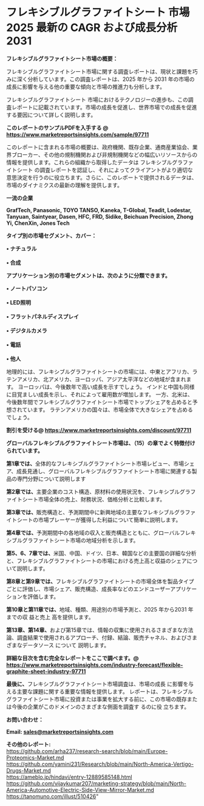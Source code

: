 # フレキシブルグラファイトシート 市場 2025 最新の CAGR および成長分析 2031

<strong><b>フレキシブルグラファイトシート市場の概要：</b></strong>

フレキシブルグラファイトシート市場に関する調査レポートは、現状と課題を巧みに深く分析しています。この調査レポートは、2025 年から 2031 年の市場の成長に影響を与える他の重要な傾向と市場の推進力も分析します。

フレキシブルグラファイトシート 市場におけるテクノロジーの進歩も、この調査レポートに記載されています。市場の成長を促進し、世界市場での成長を促進する要因について詳しく説明します。

<strong>このレポートのサンプルPDFを入手する @ <a href=https://www.marketreportsinsights.com/sample/97711>https://www.marketreportsinsights.com/sample/97711</a></strong>

このレポートに含まれる市場の概要は、政府機関、既存企業、通商産業協会、業界ブローカー、その他の規制機関および非規制機関などの幅広いリソースからの情報を提供します。これらの組織から取得したデータは フレキシブルグラファイトシート の調査レポートを認証し、それによってクライアントがより適切な意思決定を行うのに役立ちます。さらに、このレポートで提供されるデータは、市場のダイナミクスの最新の理解を提供します。

<strong>一流の企業</strong>

<strong><b>GrafTech, Panasonic, TOYO TANSO, Kaneka, T-Global, Teadit, Lodestar, Tanyuan, Saintyear, Dasen, HFC, FRD, Sidike, Beichuan Precision, Zhong Yi, ChenXin, Jones Tech</b></strong>

<strong><b>タイプ別の市場セグメント、カバー：</b></strong>

<strong>• ナチュラル<br><br>• 合成</strong>

<strong><b>アプリケーション別の市場セグメントは、次のように分類できます。</b></strong>

<strong>• ノートパソコン<br><br>• LED照明<br><br>• フラットパネルディスプレイ<br><br>• デジタルカメラ<br><br>• 電話<br><br>• 他人</strong>

 地理的には、フレキシブルグラファイトシートの市場には、中東とアフリカ、ラテンアメリカ、北アメリカ、ヨーロッパ、アジア太平洋などの地域が含まれます。 ヨーロッパは、今後数年で高い成長を示すでしょう。 インドと中国も同様に目覚ましい成長を示し、それによって雇用数が増加します。 一方、北米は、今後数年間でフレキシブルグラファイトシート市場でトップシェアを占めると予想されています。 ラテンアメリカの国々は、市場全体で大きなシェアを占めるでしょう。

<strong>割引を受ける@ <a href=https://www.marketreportsinsights.com/discount/97711>https://www.marketreportsinsights.com/discount/97711</a></strong>

<strong><b>グローバルフレキシブルグラファイトシート市場は、（15）の章でよく特徴付けられています。</b></strong>

<strong><b>第</b></strong><strong><b>1章では、</b></strong>全体的なフレキシブルグラファイトシート市場レビュー、市場シェア、成長見通し、グローバルフレキシブルグラファイトシート市場に関連する製品の専門分野について説明します

<strong><b>第2章では、</b></strong>主要企業のコスト構造、原材料の使用状況を、フレキシブルグラファイトシート市場全体の売上、財務状況、価格分析と比較します。

<strong><b>第3章では、</b></strong>販売構造と、予測期間中に新興地域の主要なフレキシブルグラファイトシートの市場プレーヤーが獲得した利益について簡単に説明します。

<strong><b>第4章では、</b></strong>予測期間中の各地域の収入と販売構造とともに、グローバルフレキシブルグラファイトシート市場の地域分析を示します。

<strong><b>第5、6、7章では、</b></strong>米国、中国、ドイツ、日本、韓国などの主要国の詳細な分析と、フレキシブルグラファイトシートの市場における売上高と収益のシェアについて説明します。

<strong><b>第8章と第9章では、</b></strong>フレキシブルグラファイトシートの市場全体を製品タイプごとに評価し、市場シェア、販売構造、成長率などのエンドユーザーアプリケーションを評価します。

<strong><b>第10章と第11章では、</b></strong>地域、種類、用途別の市場予測と、2025 年から2031 年までの収 益と売上 高を提供します。

<strong><b>第13章、第14章、</b></strong>および第15章では、情報の収集に使用されるさまざまな方法論、調査結果で使用されるアプローチ、付録、結論、販売チャネル、およびさまざまなデータソース について 説明します。

<strong>詳細な目次を含む完全なレポートをここで調べます。@ <a href=https://www.marketreportsinsights.com/industry-forecast/flexible-graphite-sheet-industry-97711>https://www.marketreportsinsights.com/industry-forecast/flexible-graphite-sheet-industry-97711</a></strong>

<strong><b>最後に、</b></strong>フレキシブルグラファイトシート市場調査は、市場の成長 に影響を</a>与える主要な課題に関する重要な情報を提供します。 レポートは、フレキシブルグラファイトシート市場に投資または事業を拡大する前に、この市場の既存または今後の企業がこのドメインのさまざまな側面を調査す るのに役 立ちます。

<strong><b>お問い合わせ：</b></strong>

<strong>Email: </strong><a href=mailto:sales@marketreportsinsights.com><strong>sales@marketreportsinsights.com</strong></a>

<strong>その他のレポート:</strong>
<br>
<a href=https://github.com/arha237/research-search/blob/main/Europe-Proteomics-Market.md>https://github.com/arha237/research-search/blob/main/Europe-Proteomics-Market.md</a>
<br>
<a href=https://github.com/yamini231/Research/blob/main/North-America-Vertigo-Drugs-Market.md>https://github.com/yamini231/Research/blob/main/North-America-Vertigo-Drugs-Market.md</a>
<br>
<a href=https://ameblo.jp/hindavi/entry-12889585148.html>https://ameblo.jp/hindavi/entry-12889585148.html</a>
<br>
<a href=https://github.com/vijaykumar207/marketing-strategy/blob/main/North-America-Automotive-Electric-Side-View-Mirror-Market.md>https://github.com/vijaykumar207/marketing-strategy/blob/main/North-America-Automotive-Electric-Side-View-Mirror-Market.md</a>
<br>
<a href=https://tanomuno.com/illust/510426>https://tanomuno.com/illust/510426</a>"
